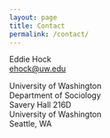 ```yaml
---
layout: page
title: Contact
permalink: /contact/
---
```


Eddie Hock<br>
ehock@uw.edu

University of Washington<br>
Department of Sociology<br>
Savery Hall 216D<br>
University of Washington<br>
Seattle, WA

